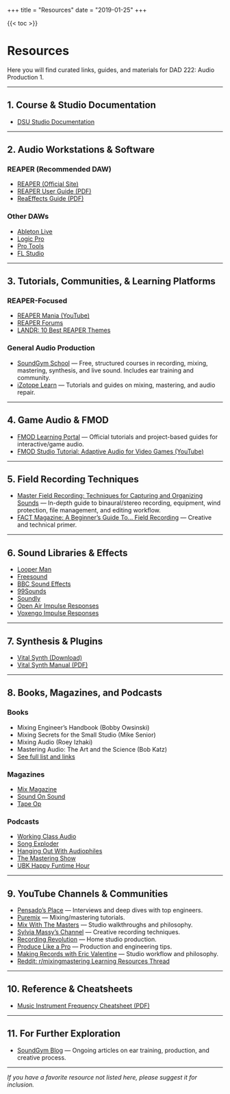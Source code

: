 +++
title = "Resources"
date = "2019-01-25"
+++

{{< toc >}}

# Resources

Here you will find curated links, guides, and materials for DAD 222: Audio Production 1. 

---

## 1. Course & Studio Documentation

- [DSU Studio Documentation](https://sites.google.com/view/charmstudios/studio-documentation)

---

## 2. Audio Workstations & Software

### REAPER (Recommended DAW)
- [REAPER (Official Site)](https://www.reaper.fm/)
- [REAPER User Guide (PDF)](https://www.reaper.fm/userguide.php)
- [ReaEffects Guide (PDF)](https://dlz.reaper.fm/userguide/REAPEREffectsGuide2021.pdf)

### Other DAWs
- [Ableton Live](https://www.ableton.com/)
- [Logic Pro](https://www.apple.com/logic-pro/)
- [Pro Tools](https://www.avid.com/pro-tools)
- [FL Studio](https://www.image-line.com/)

---

## 3. Tutorials, Communities, & Learning Platforms

### REAPER-Focused
- [REAPER Mania (YouTube)](https://www.youtube.com/@REAPERMania)
- [REAPER Forums](https://forum.cockos.com/forumdisplay.php?f=20)
- [LANDR: 10 Best REAPER Themes](https://blog.landr.com/10-best-reaper-themes/)

### General Audio Production
- [SoundGym School](https://www.soundgym.co/site/school) — Free, structured courses in recording, mixing, mastering, synthesis, and live sound. Includes ear training and community.
- [iZotope Learn](https://www.izotope.com/en/learn?srsltid=AfmBOorkkujJCE5Blq1kgqZtucUwfFQRdpb5eJRd2wWKJUV9K_IMzxtf) — Tutorials and guides on mixing, mastering, and audio repair.

---

## 4. Game Audio & FMOD

- [FMOD Learning Portal](https://www.fmod.com/learn) — Official tutorials and project-based guides for interactive/game audio.
- [FMOD Studio Tutorial: Adaptive Audio for Video Games (YouTube)](https://m.youtube.com/watch?v=7A1HMOsD2eU&pp=ygULI3RoZWZtb2Rwb2Q%3D)

---

## 5. Field Recording Techniques

- [Master Field Recording: Techniques for Capturing and Organizing Sounds](https://larslentzaudio.wordpress.com/2025/01/29/field-recording-creating-organizing-cataloging/) — In-depth guide to binaural/stereo recording, equipment, wind protection, file management, and editing workflow.
- [FACT Magazine: A Beginner’s Guide To… Field Recording](https://www.factmag.com/2015/07/21/a-beginners-guide-to-field-recording/) — Creative and technical primer.

---

## 6. Sound Libraries & Effects

- [Looper Man](https://www.looperman.com)
- [Freesound](https://freesound.org)
- [BBC Sound Effects](https://sound-effects.bbcrewind.co.uk/)
- [99Sounds](https://99sounds.org/)
- [Soundly](https://getsoundly.com/)
- [Open Air Impulse Responses](https://www.openair.hosted.york.ac.uk/)
- [Voxengo Impulse Responses](https://www.voxengo.com/impulses/)

---

## 7. Synthesis & Plugins

- [Vital Synth (Download)](https://vital.audio/#getvital)
- [Vital Synth Manual (PDF)](https://hooklineismyhomie.weebly.com/uploads/1/4/9/6/149651803/vital_user_manual.pdf)

---

## 8. Books, Magazines, and Podcasts

### Books
- Mixing Engineer’s Handbook (Bobby Owsinski)
- Mixing Secrets for the Small Studio (Mike Senior)
- Mixing Audio (Roey Izhaki)
- Mastering Audio: The Art and the Science (Bob Katz)
- [See full list and links](https://www.reddit.com/r/mixingmastering/comments/17pbkv0/your_favorite_learning_resources/)

### Magazines
- [Mix Magazine](http://www.mixonline.com/)
- [Sound On Sound](http://www.soundonsound.com/)
- [Tape Op](https://tapeop.com/)

### Podcasts
- [Working Class Audio](https://www.workingclassaudio.com/)
- [Song Exploder](http://songexploder.net)
- [Hanging Out With Audiophiles](http://jamielidellmusic.com/)
- [The Mastering Show](http://themasteringshow.com)
- [UBK Happy Funtime Hour](https://www.ubkhappyfuntimehour.com/)

---

## 9. YouTube Channels & Communities

- [Pensado’s Place](https://www.youtube.com/user/PensadosPlace) — Interviews and deep dives with top engineers.
- [Puremix](https://www.youtube.com/channel/UCWy7CfnfvYH53xKzv32Stbg) — Mixing/mastering tutorials.
- [Mix With The Masters](https://www.youtube.com/user/MixWithTheMASTERS) — Studio walkthroughs and philosophy.
- [Sylvia Massy’s Channel](https://www.youtube.com/channel/UCQV1RLrqmHDICg5HK4okuWA) — Creative recording techniques.
- [Recording Revolution](https://www.youtube.com/user/recordingrevolution) — Home studio production.
- [Produce Like a Pro](https://www.youtube.com/user/WarrenHuartRecording) — Production and engineering tips.
- [Making Records with Eric Valentine](https://www.youtube.com/channel/UChV4ZbmdvFZFDGN8XRzpIrQ) — Studio workflow and philosophy.
- [Reddit: r/mixingmastering Learning Resources Thread](https://www.reddit.com/r/mixingmastering/comments/17pbkv0/your_favorite_learning_resources/)

---

## 10. Reference & Cheatsheets

- [Music Instrument Frequency Cheatsheet (PDF)](../lectures/week-5/musicfrequencycheatsheet.pdf)

---

## 11. For Further Exploration

- [SoundGym Blog](https://www.soundgym.co/blog) — Ongoing articles on ear training, production, and creative process.

---

*If you have a favorite resource not listed here, please suggest it for inclusion.*
